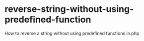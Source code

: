 # reverse-string-without-using-predefined-function
How to reverse a string without using predefined functions in php
